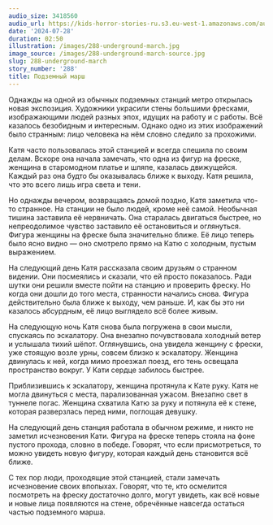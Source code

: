 ```yaml
---
audio_size: 3418560
audio_url: https://kids-horror-stories-ru.s3.eu-west-1.amazonaws.com/audio/288-underground-march.mp3
date: '2024-07-28'
duration: 02:50
illustration: /images/288-underground-march.jpg
image_source: /images/288-underground-march-source.jpg
slug: 288-underground-march
story_number: '288'
title: Подземный марш
---
```


Однажды на одной из обычных подземных станций метро открылась новая экспозиция. Художники украсили стены большими фресками, изображающими людей разных эпох, идущих на работу и с работы. Всё казалось безобидным и интересным. Однако одно из этих изображений было странным: лицо человека на нём словно следило за прохожими.

Катя часто пользовалась этой станцией и всегда спешила по своим делам. Вскоре она начала замечать, что одна из фигур на фреске, женщина в старомодном платье и шляпе, казалась движущейся. Каждый раз она будто бы оказывалась ближе к выходу. Катя решила, что это всего лишь игра света и тени.

Но однажды вечером, возвращаясь домой поздно, Катя заметила что-то странное. На станции не было людей, кроме неё самой. Необычная тишина заставила её нервничать. Она старалась двигаться быстрее, но непреодолимое чувство заставило её остановиться и оглянуться. Фигура женщины на фреске была значительно ближе. Её лицо теперь было ясно видно — оно смотрело прямо на Катю с холодным, пустым выражением.

На следующий день Катя рассказала своим друзьям о странном видении. Они посмеялись и сказали, что ей просто показалось. Ради шутки они решили вместе пойти на станцию и проверить фреску. Но когда они дошли до того места, странности начались снова. Фигура действительно была ближе к выходу, чем раньше. И, как бы это ни казалось абсурдным, её лицо выглядело всё более живым.

На следующую ночь Катя снова была погружена в свои мысли, спускаясь по эскалатору. Она внезапно почувствовала холодный ветер и услышала тихий шёпот. Оглянувшись, она увидела женщину с фрески, уже стоящую возле урны, совсем близко к эскалатору. Женщина двинулась к ней, когда мимо проезжал поезд, его тень освещала пространство вокруг. У Кати сердце забилось быстрее.

Приблизившись к эскалатору, женщина протянула к Кате руку. Катя не могла двинуться с места, парализованная ужасом. Внезапно свет в туннеле погас. Женщина схватила Катю за руку и потянула её к стене, которая разверзлась перед ними, поглощая девушку.

На следующий день станция работала в обычном режиме, и никто не заметил исчезновения Кати. Фигура на фреске теперь стояла на фоне пустого прохода, словно в победе. Говорят, что если присмотреться, то можно увидеть новую фигуру, которая каждый день становится всё ближе.

С тех пор люди, проходящие этой станцией, стали замечать исчезновение своих впопыхах. Говорят, что те, кто осмелится посмотреть на фреску достаточно долго, могут увидеть, как всё новые и новые лица появляются на стене, обречённые навсегда остаться частью подземного марша.